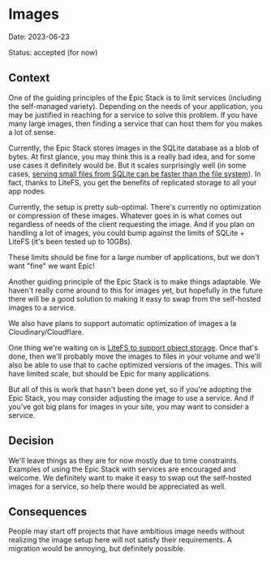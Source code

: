 # Images

Date: 2023-06-23

Status: accepted (for now)

## Context

One of the guiding principles of the Epic Stack is to limit services (including
the self-managed variety). Depending on the needs of your application, you may
be justified in reaching for a service to solve this problem. If you have many
large images, then finding a service that can host them for you makes a lot of
sense.

Currently, the Epic Stack stores images in the SQLite database as a blob of
bytes. At first glance, you may think this is a really bad idea, and for some
use cases it definitely would be. But it scales surprisingly well (in some
cases, [serving small files from SQLite can be faster than the file system](https://www.sqlite.org/fasterthanfs.html)). In fact, thanks to LiteFS, you get the benefits of
replicated storage to all your app nodes.

Currently, the setup is pretty sub-optimal. There's currently no optimization or
compression of these images. Whatever goes in is what comes out regardless of
needs of the client requesting the image. And if you plan on handling a lot of
images, you could bump against the limits of SQLite + LiteFS (it's been tested
up to 10GBs).

These limits should be fine for a large number of applications, but we don't
want "fine" we want Epic!

Another guiding principle of the Epic Stack is to make things adaptable. We
haven't really come around to this for images yet, but hopefully in the future
there will be a good solution to making it easy to swap from the self-hosted
images to a service.

We also have plans to support automatic optimization of images a la
Cloudinary/Cloudflare.

One thing we're waiting on is
[LiteFS to support object storage](https://github.com/superfly/litefs/issues/327).
Once that's done, then we'll probably move the images to files in your volume
and we'll also be able to use that to cache optimized versions of the images.
This will have limited scale, but should be Epic for many applications.

But all of this is work that hasn't been done yet, so if you're adopting the
Epic Stack, you may consider adjusting the image to use a service. And if you've
got big plans for images in your site, you may want to consider a service.

## Decision

We'll leave things as they are for now mostly due to time constraints. Examples
of using the Epic Stack with services are encouraged and welcome. We definitely
want to make it easy to swap out the self-hosted images for a service, so help
there would be appreciated as well.

## Consequences

People may start off projects that have ambitious image needs without realizing
the image setup here will not satisfy their requirements. A migration would be
annoying, but definitely possible.
